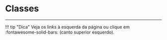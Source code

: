 # Classes
---

!!! tip "Dica"
    Veja os links à esquerda da página ou clique em :fontawesome-solid-bars: (canto superior esquerdo).
